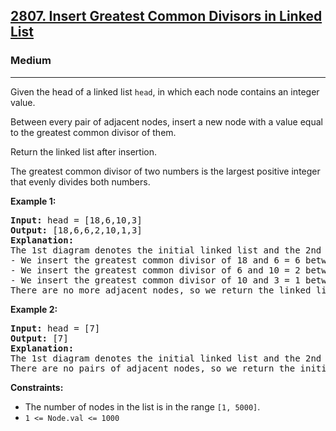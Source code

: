 <h2><a href="https://leetcode.com/problems/insert-greatest-common-divisors-in-linked-list">2807. Insert Greatest Common Divisors in Linked List</a></h2>
<h3>Medium</h3>
<hr>
<p>Given the head of a linked list <code>head</code>, in which each node contains an integer value.</p>

<p>Between every pair of adjacent nodes, insert a new node with a value equal to the greatest common divisor of them.</p>

<p>Return the linked list after insertion.</p>

<p>The greatest common divisor of two numbers is the largest positive integer that evenly divides both numbers.</p>

<p><strong>Example 1:</strong></p>
<pre>
<strong>Input:</strong> head = [18,6,10,3]
<strong>Output:</strong> [18,6,6,2,10,1,3]
<strong>Explanation:</strong> 
The 1st diagram denotes the initial linked list and the 2nd diagram denotes the linked list after inserting the new nodes (nodes in blue are the inserted nodes).
- We insert the greatest common divisor of 18 and 6 = 6 between the 1st and the 2nd nodes.
- We insert the greatest common divisor of 6 and 10 = 2 between the 2nd and the 3rd nodes.
- We insert the greatest common divisor of 10 and 3 = 1 between the 3rd and the 4th nodes.
There are no more adjacent nodes, so we return the linked list.
</pre>

<p><strong>Example 2:</strong></p>
<pre>
<strong>Input:</strong> head = [7]
<strong>Output:</strong> [7]
<strong>Explanation:</strong> 
The 1st diagram denotes the initial linked list and the 2nd diagram denotes the linked list after inserting the new nodes.
There are no pairs of adjacent nodes, so we return the initial linked list.
</pre>

<p><strong>Constraints:</strong></p>
<ul>
<li>The number of nodes in the list is in the range <code>[1, 5000]</code>.</li>
<li><code>1 <= Node.val <= 1000</code></li>
</ul>
